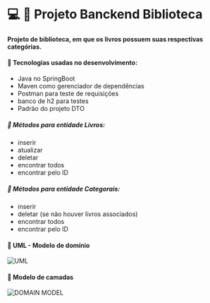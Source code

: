 # :computer: :pushpin: Projeto Banckend Biblioteca 

#### Projeto de biblioteca, em que os livros possuem suas respectivas categórias.

#### :small_blue_diamond: Tecnologias usadas no desenvolvimento:
- Java no SpringBoot
- Maven como gerenciador de dependências
- Postman para teste de requisições
- banco de h2 para testes
- Padrão do projeto DTO

##### :small_blue_diamond: Métodos para entidade Livros:
- inserir
- atualizar
- deletar
- encontrar todos
- encontrar pelo ID

##### :small_blue_diamond: Métodos para entidade Categorais:
- inserir
- deletar (se não houver livros associados)
- encontrar todos
- encontrar pelo ID



#### :small_blue_diamond: UML - Modelo de domínio
![UML](https://github.com/anna104016/backend-library/blob/main/uml%20livros.png)

#### :small_blue_diamond: Modelo de camadas
![DOMAIN MODEL](https://github.com/anna104016/backend-library/blob/main/domain.png)

